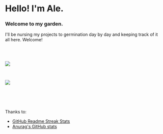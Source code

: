 # Hello! I'm Ale.

### Welcome to my garden.

I'll be nursing my projects to germination day by day and keeping track of
it all here. Welcome!

<br /><br />


![](https://github-readme-streak-stats.herokuapp.com/?user=sctrls)

<br />

![](https://github-readme-stats.vercel.app/api/top-langs/?username=sctrls&layout=compact)



<br /><br /><br />

Thanks to:
- [GitHub Readme Streak Stats](https://git.io/streak-stats)
- [Anurag's GitHub stats](https://github.com/anuraghazra/github-readme-stats)

<br /><br /><br />


<!--
[![willianrod's wakatimestats](https://github-readme-stats.vercel.app/api/wakatime?username=sctrls)](https://github.com/anuraghazra/github-readme-stats)
-->
<!--
![](https://github-readme-stats.vercel.app/api?username=sctrls&count_private=true)
-->
<!--
[![willianrod's wakatime
stats](https://github-readme-stats.vercel.app/api/wakatime?username=sctrls)](https://github.com/anuraghazra/github-readme-stats)
-->
<!--
Profile views bullet
![](https://komarev.com/ghpvc/?username=sctrls)
-->

<!--
LINKS
Themes for stats cards:
https://marketplace.visualstudio.com/items?itemName=liviuschera.noctis
Blog summary card: https://github.com/gautamkrishnar/blog-post-workflow
-->

